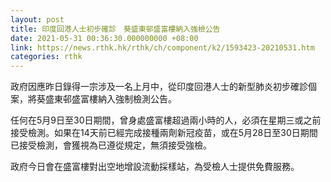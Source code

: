 ```yaml
---
layout: post
title: 印度回港人士初步確診　葵盛東邨盛富樓納入強檢公告
date: 2021-05-31 00:36:30.000000000 +08:00
link: https://news.rthk.hk/rthk/ch/component/k2/1593423-20210531.htm
categories: rthk
---
```


政府因應昨日錄得一宗涉及一名上月中，從印度回港人士的新型肺炎初步確診個案，將葵盛東邨盛富樓納入強制檢測公告。

任何在5月9日至30日期間，曾身處盛富樓超過兩小時的人，必須在星期三或之前接受檢測。如果在14天前已經完成接種兩劑新冠疫苗，或在5月28日至30日期間已接受檢測，會獲視為已遵從規定，無須接受強檢。

政府今日會在盛富樓對出空地增設流動採樣站，為受檢人士提供免費服務。
